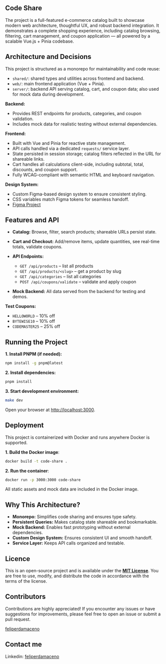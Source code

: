 ## Code Share

The project is a full-featured e-commerce catalog built to showcase modern web
architecture, thoughtful UX, and robust backend integration. It demonstrates a
complete shopping experience, including catalog browsing, filtering, cart
management, and coupon application — all powered by a scalable Vue.js + Pinia
codebase.

## Architecture and Decisions

This project is structured as a monorepo for maintainability and code reuse:

- `shared/`: shared types and utilities across frontend and backend.
- `web/`: main frontend application (Vue + Pinia).
- `server/`: backend API serving catalog, cart, and coupon data; also used for
  mock data during development.

**Backend:**

- Provides REST endpoints for products, categories, and coupon validation.
- Includes mock data for realistic testing without external dependencies.

**Frontend:**

- Built with Vue and Pinia for reactive state management.
- API calls handled via a dedicated `requests/` service layer.
- State persisted in session storage; catalog filters reflected in the URL for
  shareable links.
- Cart handles all calculations client-side, including subtotal, total,
  discounts, and coupon support.
- Fully WCAG-compliant with semantic HTML and keyboard navigation.

**Design System:**

- Custom Figma-based design system to ensure consistent styling.
- CSS variables match Figma tokens for seamless handoff.
- [Figma Project](https://www.figma.com/design/ZplsoLMwCMqE1UExwZltzn/Code-Share?m=autoandt=DHNGTbTkR7C2B3ek-1)

## Features and API

- **Catalog:** Browse, filter, search products; shareable URLs persist state.
- **Cart and Checkout:** Add/remove items, update quantities, see real-time
  totals, validate coupons.
- **API Endpoints:**

  - `GET /api/products` – list all products
  - `GET /api/products/<slug>` – get a product by slug
  - `GET /api/categories` – list all categories
  - `POST /api/coupons/validate` – validate and apply coupon

- **Mock Backend:** All data served from the backend for testing and demos.

**Test Coupons:**

- `HELLOWORLD` – 10% off
- `BYTEWISE10` – 10% off
- `CODEMASTER25` – 25% off

## Running the Project

**1. Install PNPM (if needed):**

```bash
npm install -g pnpm@latest
```

**2. Install dependencies:**

```bash
pnpm install
```

**3. Start development environment:**

```bash
make dev
```

Open your browser at [http://localhost:3000](http://localhost:3000).

## Deployment

This project is containerized with Docker and runs anywhere Docker is supported.

**1. Build the Docker image**:

```bash
docker build -t code-share .
```

**2. Run the container**:

```bash
docker run -p 3000:3000 code-share
```

All static assets and mock data are included in the Docker image.

## Why This Architecture?

- **Monorepo:** Simplifies code sharing and ensures type safety.
- **Persistent Queries:** Makes catalog state shareable and bookmarkable.
- **Mock Backend:** Enables fast prototyping without external dependencies.
- **Custom Design System:** Ensures consistent UI and smooth handoff.
- **Service Layer:** Keeps API calls organized and testable.

## Licence

This is an open-source project and is available under the
[**MIT License**](LICENSE). You are free to use, modify, and distribute the code
in accordance with the terms of the license.

## Contributors

Contributions are highly appreciated! If you encounter any issues or have
suggestions for improvements, please feel free to open an issue or submit a pull
request.

[feliperdamaceno](https://github.com/feliperdamaceno)

## Contact me

Linkedin: [feliperdamaceno](https://www.linkedin.com/in/feliperdamaceno)
